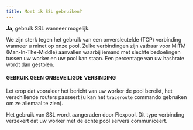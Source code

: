 ```yaml
---
title: Moet ik SSL gebruiken?
---
```


**Ja**, gebruik SSL wanneer mogelijk.

We zijn sterk tegen het gebruik van een onversleutelde (TCP) verbinding wanneer u minet op onze pool. Zulke verbindingen zijn vatbaar voor MITM (Man-In-The-Middle) aanvallen waarbij iemand met slechte bedoelingen tussen uw worker en uw pool kan staan. Een percentage van uw hashrate wordt dan gestolen.

#### GEBRUIK GEEN ONBEVEILIGDE VERBINDING

Let erop dat vooraleer het bericht van uw worker de pool bereikt, het verschillende routers passeert (u kan het `traceroute` commando gebruiken om ze allemaal te zien).

Het gebruik van SSL wordt aangeraden door Flexpool. Dit type verbinding verzekert dat uw worker met de echte pool servers communiceert.
